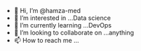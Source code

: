 - 👋 Hi, I’m @hamza-med
- 👀 I’m interested in ...Data science
- 🌱 I’m currently learning ...DevOps
- 💞️ I’m looking to collaborate on ...anything
- 📫 How to reach me ...

<!---
hamza-med/hamza-med is a ✨ special ✨ repository because its `README.md` (this file) appears on your GitHub profile.
You can click the Preview link to take a look at your changes.
--->

